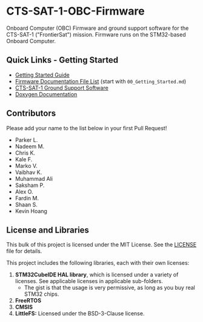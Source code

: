 # CTS-SAT-1-OBC-Firmware
Onboard Computer (OBC) Firmware and ground support software for the CTS-SAT-1 ("FrontierSat") mission. Firmware runs on the STM32-based Onboard Computer.

## Quick Links - Getting Started

* [Getting Started Guide](/docs/00_Getting_Started.md)
* [Firmware Documentation File List](/docs/) (start with `00_Getting_Started.md`)
* [CTS-SAT-1 Ground Support Software](https://github.com/CalgaryToSpace/CTS-SAT-1-Ground-Support/)
* [Doxygen Documentation](https://calgarytospace.github.io/CTS-SAT-1-OBC-Firmware)

## Contributors

Please add your name to the list below in your first Pull Request!

* Parker L.
* Nadeem M.
* Chris K.
* Kale F.
* Marko V.
* Vaibhav K.
* Muhammad Ali
* Saksham P.
* Alex O.
* Fardin M.
* Shaan S.
* Kevin Hoang

## License and Libraries

This bulk of this project is licensed under the MIT License. See the [LICENSE](LICENSE) file for details.

This project includes the following libraries, each with their own licenses:

1. **STM32CubeIDE HAL library**, which is licensed under a variety of licenses. See applicable licenses in applicable sub-folders.
	* The gist is that the usage is very permissive, as long as you buy real STM32 chips.
2. **FreeRTOS**
3. **CMSIS**
4. **LittleFS:** Licensed under the BSD-3-Clause license.
